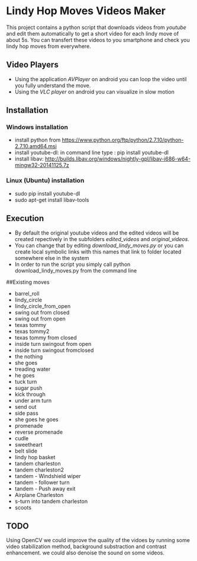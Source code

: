 # Lindy Hop Moves Videos Maker
This project contains a python script that downloads videos from *youtube* and edit them automatically to get a short video for each lindy move of about 5s.
You can transfert these videos to you smartphone and check you lindy hop moves from everywhere.

## Video Players
* Using the application *AVPlayer* on android you can loop the video until you fully understand the move.
* Using the *VLC player* on android you can visualize in slow motion

## Installation

### Windows installation


 * install python from https://www.python.org/ftp/python/2.7.10/python-2.7.10.amd64.msi
 * install youtube-dl: in command line type : pip install youtube-dl
 * install libav: http://builds.libav.org/windows/nightly-gpl/libav-i686-w64-mingw32-20141125.7z

### Linux (Ubuntu) installation
 
 * sudo pip install youtube-dl
 * sudo apt-get install libav-tools

## Execution

* By default the original youtube videos and the edited videos will be created repectively in the subfolders *edited_videos* and *original_videos*.
* You can change that by editing *download_lindy_moves.py* or you can create local symbolic links with this names that link to folder located somewhere else in the system
* In order to run the script you simply call python download_lindy_moves.py from the command line

##Existing moves

* barrel_roll
* lindy_circle
* lindy_circle_from_open
* swing out from closed
* swing out from open
* texas tommy
* texas tommy2
* texas tommy from closed
* inside turn swingout from open
* inside turn swingout fromclosed
* the nothing
* she goes
* treading water
* he goes
* tuck turn
* sugar push
* kick through
* under arm turn
* send out
* side pass
* she goes he goes
* promenade
* reverse promenade
* cudle
* sweetheart
* belt slide
* lindy hop basket
* tandem charleston
* tandem charleston2
* tandem - Windshield wiper
* tandem - follower turn
* tandem - Push away exit
* Airplane Charleston 
* s-turn into tandem charleston
* scoots

## TODO

Using OpenCV we could improve the quality of the vidoes by running some video stabilization method, background substraction and contrast enhancement.
we could also denoise the sound on some videos.













